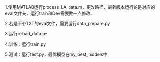 1.使用MATLAB运行process_LA_data.m，更改路径，最新版本运行的是对应的eval文件夹，运行train和Dev需要做一点修改。

2.若是不带TXT的eval文件，需要运行data_prepare.py

3.运行reload_data.py

4.训练：运行train.py

5.测试：运行test.py，最优模型在my_best_models中
